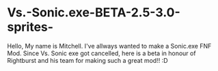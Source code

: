 # Vs.-Sonic.exe-BETA-2.5-3.0-sprites-
Hello, My name is Mitchell. I've allways wanted to make a Sonic.exe FNF Mod. Since Vs. Sonic exe got cancelled, here is a beta in honour of
Rightburst and his team for making such a great mod!! :D
